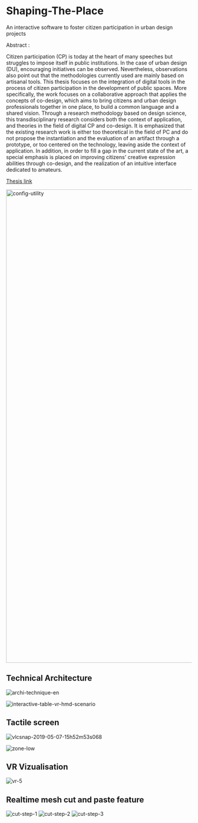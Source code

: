 # Shaping-The-Place
An interactive software to foster citizen participation in urban design projects

Abstract :

Citizen participation (CP) is today at the heart of many speeches but struggles to impose itself in public institutions. In the case of urban design (DU), encouraging initiatives can be observed. Nevertheless, observations also point out that the methodologies currently used are mainly based on artisanal tools. This thesis focuses on the integration of digital tools in the process of citizen participation in the development of public spaces. More specifically, the work focuses on a collaborative approach that applies the concepts of co-design, which aims to bring citizens and urban design professionals together in one place, to build a common language and a shared vision. Through a research methodology based on design science, this transdisciplinary research considers both the context of application, and theories in the field of digital CP and co-design. It is emphasized that the existing research work is either too theoretical in the field of PC and do not propose the instantiation and the evaluation of an artifact through a prototype, or too centered on the technology, leaving aside the context of application. In addition, in order to fill a gap in the current state of the art, a special emphasis is placed on improving citizens' creative expression abilities through co-design, and the realization of an intuitive interface dedicated to amateurs.

[Thesis link]([https://pages.github.com/](https://pastel.hal.science/tel-02192083))

<img width="1280" alt="config-utility" src="https://github.com/Biouche/Shaping-The-Place/assets/5521028/5af3c2b1-c1c5-4ae0-acd9-861cae5aa48f">

## Technical Architecture

![archi-technique-en](https://github.com/Biouche/Shaping-The-Place/assets/5521028/1732fbd2-3ba0-41fe-a651-a536467215d4)

![interactive-table-vr-hmd-scenario](https://github.com/Biouche/Shaping-The-Place/assets/5521028/d43e7483-6565-411f-9d26-f5dcdc9c8e21)

## Tactile screen
![vlcsnap-2019-05-07-15h52m53s068](https://github.com/Biouche/Shaping-The-Place/assets/5521028/e64bd293-835f-4de0-9ea4-ca0bf77f987b)

![zone-low](https://github.com/Biouche/Shaping-The-Place/assets/5521028/b0e8d3ba-6f0f-4494-a482-9c62abe10fcf)

## VR Vizualisation

![vr-5](https://github.com/Biouche/Shaping-The-Place/assets/5521028/a93c5e8b-5968-48b7-8800-1c8fed90b8a9)

## Realtime mesh cut and paste feature
![cut-step-1](https://github.com/Biouche/Shaping-The-Place/assets/5521028/9972eee9-5cbb-4270-9792-8a4ef25b7f33)
![cut-step-2](https://github.com/Biouche/Shaping-The-Place/assets/5521028/e09a37d4-96b4-4166-bfb0-5fec5fbe7495)
![cut-step-3](https://github.com/Biouche/Shaping-The-Place/assets/5521028/879defa0-24a0-44a6-8a12-fdb47a1d91b7)
